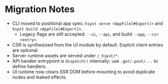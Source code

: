 # Migration Notes

- CLI moved to positional app spec: `hipst serve <AppFile[#Export]>` and `hipst build <AppFile[#Export]>`.
  - Legacy flags are still accepted: `--ui`, `--api`, and build `--app`, `--csr <entry>`.
- CSR is synthesized from the UI module by default. Explicit client entries are optional.
- Server runtime assets are served under `/_hipst/*`.
- API handler entrypoint is `dispatch()` internally; use `.get/.post/...` to define handlers.
- UI runtime now clears SSR DOM before mounting to avoid duplicate nodes and leaked effects.

